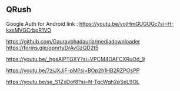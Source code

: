 ﻿## QRush

Google Auth for Android link :
https://youtu.be/vojHmGUGUGc?si=H-kxsMVGCrbpR1VO


https://github.com/Gauravbhadauria/mediadownloader
https://forms.gle/gpnrtyDrAvGzQD2t5

https://youtu.be/_hgsAlPTGXY?si=VPCM4OAFCXRuOd_9



https://youtu.be/7zjJXJjF-pM?si=BOp2h1HB2RZPOsPP

https://youtu.be/se_S1ZxDof8?si=N-TgcWgh2pSeL9OL

